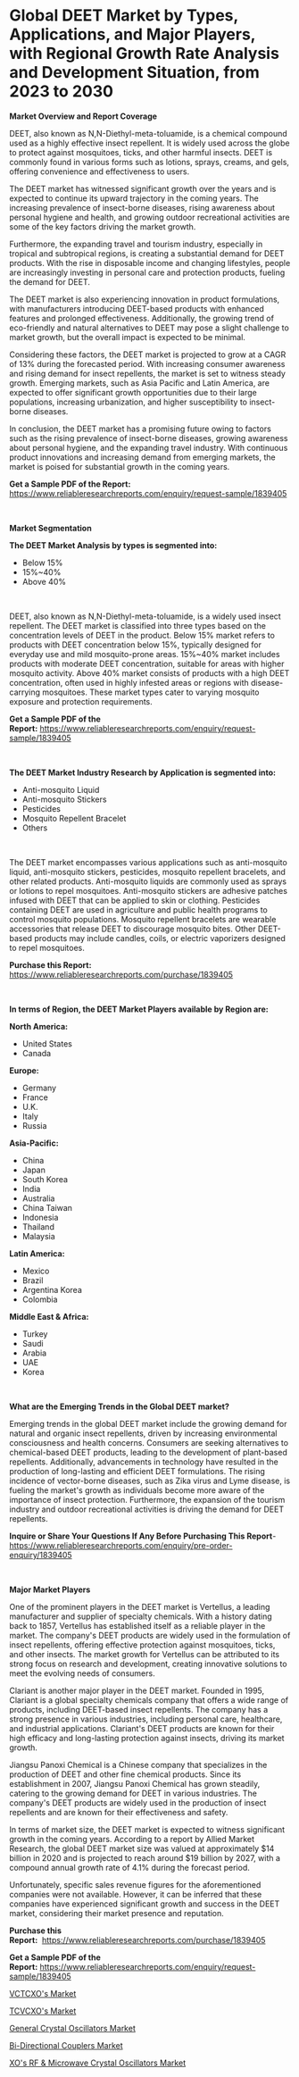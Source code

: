 <p><h1>Global DEET Market by Types, Applications, and Major Players, with Regional Growth Rate Analysis and Development Situation, from 2023 to 2030</h1></p><p><strong>Market Overview and Report Coverage</strong></p>
<p><p>DEET, also known as N,N-Diethyl-meta-toluamide, is a chemical compound used as a highly effective insect repellent. It is widely used across the globe to protect against mosquitoes, ticks, and other harmful insects. DEET is commonly found in various forms such as lotions, sprays, creams, and gels, offering convenience and effectiveness to users.</p><p>The DEET market has witnessed significant growth over the years and is expected to continue its upward trajectory in the coming years. The increasing prevalence of insect-borne diseases, rising awareness about personal hygiene and health, and growing outdoor recreational activities are some of the key factors driving the market growth.</p><p>Furthermore, the expanding travel and tourism industry, especially in tropical and subtropical regions, is creating a substantial demand for DEET products. With the rise in disposable income and changing lifestyles, people are increasingly investing in personal care and protection products, fueling the demand for DEET.</p><p>The DEET market is also experiencing innovation in product formulations, with manufacturers introducing DEET-based products with enhanced features and prolonged effectiveness. Additionally, the growing trend of eco-friendly and natural alternatives to DEET may pose a slight challenge to market growth, but the overall impact is expected to be minimal.</p><p>Considering these factors, the DEET market is projected to grow at a CAGR of 13% during the forecasted period. With increasing consumer awareness and rising demand for insect repellents, the market is set to witness steady growth. Emerging markets, such as Asia Pacific and Latin America, are expected to offer significant growth opportunities due to their large populations, increasing urbanization, and higher susceptibility to insect-borne diseases.</p><p>In conclusion, the DEET market has a promising future owing to factors such as the rising prevalence of insect-borne diseases, growing awareness about personal hygiene, and the expanding travel industry. With continuous product innovations and increasing demand from emerging markets, the market is poised for substantial growth in the coming years.</p></p>
<p><strong>Get a Sample PDF of the Report:</strong> <a href="https://www.reliableresearchreports.com/enquiry/request-sample/1839405">https://www.reliableresearchreports.com/enquiry/request-sample/1839405</a></p>
<p>&nbsp;</p>
<p><strong>Market Segmentation</strong></p>
<p><strong>The DEET Market Analysis by types is segmented into:</strong></p>
<p><ul><li>Below 15%</li><li>15%~40%</li><li>Above 40%</li></ul></p>
<p>&nbsp;</p>
<p><p>DEET, also known as N,N-Diethyl-meta-toluamide, is a widely used insect repellent. The DEET market is classified into three types based on the concentration levels of DEET in the product. Below 15% market refers to products with DEET concentration below 15%, typically designed for everyday use and mild mosquito-prone areas. 15%~40% market includes products with moderate DEET concentration, suitable for areas with higher mosquito activity. Above 40% market consists of products with a high DEET concentration, often used in highly infested areas or regions with disease-carrying mosquitoes. These market types cater to varying mosquito exposure and protection requirements.</p></p>
<p><strong>Get a Sample PDF of the Report:</strong>&nbsp;<a href="https://www.reliableresearchreports.com/enquiry/request-sample/1839405">https://www.reliableresearchreports.com/enquiry/request-sample/1839405</a></p>
<p>&nbsp;</p>
<p><strong>The DEET Market Industry Research by Application is segmented into:</strong></p>
<p><ul><li>Anti-mosquito Liquid</li><li>Anti-mosquito Stickers</li><li>Pesticides</li><li>Mosquito Repellent Bracelet</li><li>Others</li></ul></p>
<p>&nbsp;</p>
<p><p>The DEET market encompasses various applications such as anti-mosquito liquid, anti-mosquito stickers, pesticides, mosquito repellent bracelets, and other related products. Anti-mosquito liquids are commonly used as sprays or lotions to repel mosquitoes. Anti-mosquito stickers are adhesive patches infused with DEET that can be applied to skin or clothing. Pesticides containing DEET are used in agriculture and public health programs to control mosquito populations. Mosquito repellent bracelets are wearable accessories that release DEET to discourage mosquito bites. Other DEET-based products may include candles, coils, or electric vaporizers designed to repel mosquitoes.</p></p>
<p><strong>Purchase this Report:</strong>&nbsp; <a href="https://www.reliableresearchreports.com/purchase/1839405">https://www.reliableresearchreports.com/purchase/1839405</a></p>
<p>&nbsp;</p>
<p><strong>In terms of Region, the DEET Market Players available by Region are:</strong></p>
<p>
    <p> <strong> North America: </strong>
        <ul>
            <li>United States</li>
            <li>Canada</li>
        </ul>
        </p> 
    <p> <strong> Europe: </strong>
        <ul>
            <li>Germany</li>
            <li>France</li>
            <li>U.K.</li>
            <li>Italy</li>
            <li>Russia</li>
        </ul>
        </p> 
    <p> <strong> Asia-Pacific: </strong>
        <ul>
            <li>China</li>
            <li>Japan</li>
            <li>South Korea</li>
            <li>India</li>
            <li>Australia</li>
            <li>China Taiwan</li>
            <li>Indonesia</li>
            <li>Thailand</li>
            <li>Malaysia</li>
        </ul>
        </p> 
    <p> <strong> Latin America: </strong>
        <ul>
            <li>Mexico</li>
            <li>Brazil</li>
            <li>Argentina Korea</li>
            <li>Colombia</li>
        </ul>
        </p> 
    <p> <strong> Middle East & Africa: </strong>
        <ul>
            <li>Turkey</li>
            <li>Saudi</li>
            <li>Arabia</li>
            <li>UAE</li>
            <li>Korea</li>
        </ul>
    </p>
    </p>
<p>&nbsp;</p>
<p><strong>What are the Emerging Trends in the Global DEET market?</strong></p>
<p><p>Emerging trends in the global DEET market include the growing demand for natural and organic insect repellents, driven by increasing environmental consciousness and health concerns. Consumers are seeking alternatives to chemical-based DEET products, leading to the development of plant-based repellents. Additionally, advancements in technology have resulted in the production of long-lasting and efficient DEET formulations. The rising incidence of vector-borne diseases, such as Zika virus and Lyme disease, is fueling the market's growth as individuals become more aware of the importance of insect protection. Furthermore, the expansion of the tourism industry and outdoor recreational activities is driving the demand for DEET repellents.</p></p>
<p><strong>Inquire or Share Your Questions If Any Before Purchasing This Report</strong>- <a href="https://www.reliableresearchreports.com/enquiry/pre-order-enquiry/1839405">https://www.reliableresearchreports.com/enquiry/pre-order-enquiry/1839405</a></p>
<p>&nbsp;</p>
<p><strong>Major Market Players</strong></p>
<p><p>One of the prominent players in the DEET market is Vertellus, a leading manufacturer and supplier of specialty chemicals. With a history dating back to 1857, Vertellus has established itself as a reliable player in the market. The company's DEET products are widely used in the formulation of insect repellents, offering effective protection against mosquitoes, ticks, and other insects. The market growth for Vertellus can be attributed to its strong focus on research and development, creating innovative solutions to meet the evolving needs of consumers.</p><p>Clariant is another major player in the DEET market. Founded in 1995, Clariant is a global specialty chemicals company that offers a wide range of products, including DEET-based insect repellents. The company has a strong presence in various industries, including personal care, healthcare, and industrial applications. Clariant's DEET products are known for their high efficacy and long-lasting protection against insects, driving its market growth.</p><p>Jiangsu Panoxi Chemical is a Chinese company that specializes in the production of DEET and other fine chemical products. Since its establishment in 2007, Jiangsu Panoxi Chemical has grown steadily, catering to the growing demand for DEET in various industries. The company's DEET products are widely used in the production of insect repellents and are known for their effectiveness and safety.</p><p>In terms of market size, the DEET market is expected to witness significant growth in the coming years. According to a report by Allied Market Research, the global DEET market size was valued at approximately $14 billion in 2020 and is projected to reach around $19 billion by 2027, with a compound annual growth rate of 4.1% during the forecast period.</p><p>Unfortunately, specific sales revenue figures for the aforementioned companies were not available. However, it can be inferred that these companies have experienced significant growth and success in the DEET market, considering their market presence and reputation.</p></p>
<p><strong>Purchase this Report:</strong>&nbsp;&nbsp;<a href="https://www.reliableresearchreports.com/purchase/1839405">https://www.reliableresearchreports.com/purchase/1839405</a></p>
<p></p>
<p><strong>Get a Sample PDF of the Report:</strong>&nbsp;<a href="https://www.reliableresearchreports.com/enquiry/request-sample/1839405">https://www.reliableresearchreports.com/enquiry/request-sample/1839405</a></p>
<p><p><a href="https://medium.com/@henrywheeler53/vctcxos-market-report-reveals-the-latest-trends-and-growth-opportunities-of-this-market-18cea97a1554">VCTCXO's Market</a></p><p><a href="https://medium.com/@royross51/tcvcxos-market-share-evolution-and-market-growth-trends-2023-2030-d4258d8e6576">TCVCXO's Market</a></p><p><a href="https://medium.com/@timothychapman46/general-crystal-oscillators-market-insights-into-market-cagr-market-trends-and-growth-strategies-bba0b622ba1a">General Crystal Oscillators Market</a></p><p><a href="https://medium.com/@stephenarmstrong52/bi-directional-couplers-market-research-report-its-history-and-forecast-2023-to-2030-1dc8c8488b0c">Bi-Directional Couplers Market</a></p><p><a href="https://medium.com/@nicholasgarcia1914/xos-rf-microwave-crystal-oscillators-market-trends-and-market-analysis-forecasted-for-period-1a718ccedfab">XO's RF & Microwave Crystal Oscillators Market</a></p></p>